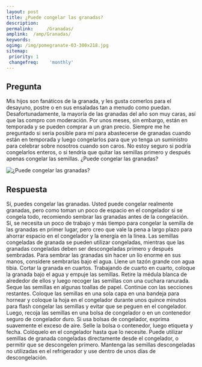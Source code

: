 ```yaml
---
layout: post
title: ¿Puede congelar las granadas?  
description: 
permalink:     /Granadas/
amplink:  /amp/Granadas/
keywords: 
ogimg: /img/pomegranate-03-300x218.jpg
sitemap:
 priority: 1
 changefreq:    'monthly'
---
```




## Pregunta

Mis hijos son fanáticos de la granada, y les gusta comerlos para el desayuno, postre o en sus ensaladas tan a menudo como puedan. Desafortunadamente, la mayoría de las granadas del año son muy caras, así que las compro con moderación. Por unos meses, sin embargo, están en temporada y se pueden comprar a un gran precio. Siempre me he preguntado si sería posible para mí para abastecerse de granadas cuando están en temporada y luego congelarlos para que yo tenga un suministro para celebrar sobre nosotros cuando son caros. No estoy seguro si podría congelarlos enteros, o si tendría que quitar las semillas primero y después apenas congelar las semillas. ¿Puede congelar las granadas?


![¿Puede congelar las granadas?](https://sepuedecongelar.com/img/pomegranate-03-300x218.jpg "¿Puede congelar las granadas?" )


## Respuesta

Sí, puedes congelar las granadas. Usted puede congelar realmente granadas, pero como toman un poco de espacio en el congelador si se congela todo, recomiendo sembrar las granadas antes de la congelación. Sí, se necesita un poco de trabajo y más tiempo para congelar la semilla de las granadas en primer lugar, pero creo que vale la pena a largo plazo para ahorrar espacio en el congelador y la energía en la línea. Las semillas congeladas de granada se pueden utilizar congeladas, mientras que las granadas congeladas deben ser descongeladas primero y después sembradas.
Para sembrar las granadas sin hacer un lío enorme en sus manos, considere sembrarlas bajo el agua. Llene un tazón grande con agua tibia. Cortar la granada en cuartos. Trabajando de cuarto en cuarto, coloque la granada bajo el agua y empuje las semillas. Retire la médula blanca de alrededor de ellos y luego recoger las semillas con una cuchara ranurada. Seque las semillas en algunas toallas de papel. Continúe con las secciones restantes.
Coloque las semillas en una sola capa en una bandeja para hornear y coloque la hoja en el congelador durante unos quince minutos para flash congelar las semillas y evitar que se peguen en el congelador. Luego, recoja las semillas en una bolsa de congelador o en un contenedor seguro de congelador duro. Si usa bolsas de congelador, exprima suavemente el exceso de aire. Selle la bolsa o contenedor, luego etiqueta y fecha. Colóquelo en el congelador hasta que lo necesite.
Puede utilizar semillas de granada congeladas directamente desde el congelador, o permitir que se descongelen primero. Mantenga las semillas descongeladas no utilizadas en el refrigerador y use dentro de unos días de descongelación.
